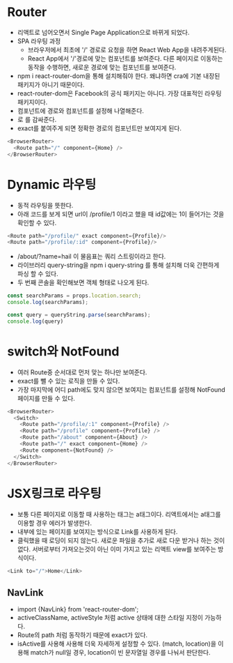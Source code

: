 # Router
- 리액트로 넘어오면서 Single Page Application으로 바뀌게 되었다.
- SPA 라우팅 과정
  - 브라우저에서 최초에 '/' 경로로 요청을 하면 React Web App을 내려주게된다.
  - React App에서 '/'경로에 맞는 컴포넌트를 보여준다. 다른 페이지로 이동하는 동작을 수행하면, 새로운 경로에 맞는 컴포넌트를 보여준다.
- npm i react-router-dom을 통해 설치해줘야 한다. 왜냐하면 cra에 기본 내장된 패키지가 아니기 때문이다.
- react-router-dom은 Facebook의 공식 패키지는 아니다. 가장 대표적인 라우팅 패키지이다.
- <Route path="" component={} /> 컴포넌트에 경로와 컴포넌트를 설정해 나열해준다.
- <BrowserRouter></BrowserRouter>로 <Route />를 감싸준다.
-   <Route path="/" exact component={Home} />  exact를 붙여주게 되면 정확한 경로의 컴포넌트만 보여지게 된다.
  
```js
<BrowserRouter>
  <Route path="/" component={Home} />  
</BrowserRouter>
```

# Dynamic 라우팅
- 동적 라우팅을 뜻한다. 
- 아래 코드를 보게 되면 url이 /profile/1 이라고 했을 때 id값에는 1이 들어가는 것을 확인할 수 있다.
```js
<Route path="/profile/" exact component={Profile}/>
<Route path="/profile/:id" component={Profile}/>
```
- /about/?name=hail 이 물음표는 쿼리 스트링이라고 한다. 
- 라이브러리 query-string을 npm i query-string 를 통해 설치해 더욱 간편하게 파싱 할 수 있다. 
- 두 번째 콘솔을 확인해보면 객체 형태로 나오게 된다.
```js
const searchParams = props.location.search;
console.log(searchParams);

const query = queryString.parse(searchParams);
console.log(query)
```

# switch와 NotFound
- 여러 Route중 순서대로 먼저 맞는 하나만 보여준다.
- exact를 뺄 수 있는 로직을 만들 수 있다.
- 가장 마지막에 어디 path에도 맞지 않으면 보여지는 컴포넌트를 설정해 NotFound 페이지를 만들 수 있다.

```js
<BrowserRouter>
  <Switch>
    <Route path="/profile/:1" component={Profile} />
    <Route path="/profile" component={Profile} />
    <Route path="/about" component={About} />
    <Route path="/" exact component={Home} />
    <Route component={NotFound} />
  </Switch>
</BrowserRouter>
```

# JSX링크로 라우팅
- 보통 다른 페이지로 이동할 때 사용하는 태그는 a태그이다. 리액트에서는 a태그를 이용할 경우 에러가 발생한다.
- 내부에 있는 페이지를 보여지는 방식으로 Link를 사용하게 된다.
- 클릭했을 때 로딩이 되지 않는다. 새로운 파일을 추가로 새로 다운 받거나 하는 것이 없다. 서버로부터 가져오는것이 아닌 이미 가지고 있는 리액트 view를 보여주는 방식이다.
```js
<Link to="/">Home</Link>
```
## NavLink
- import {NavLink} from 'react-router-dom';
- activeClassName, activeStyle 처럼 active 상태에 대한 스타일 지정이 가능하다.
- Route의 path 처럼 동작하기 때문에 exact가 있다.
- isActive를 사용해 사용해 더욱 자세하게 설정할 수 있다. (match, location)을 이용해 match가 null일 경우, location이 빈 문자열일 경우를 나눠서 판단한다.






